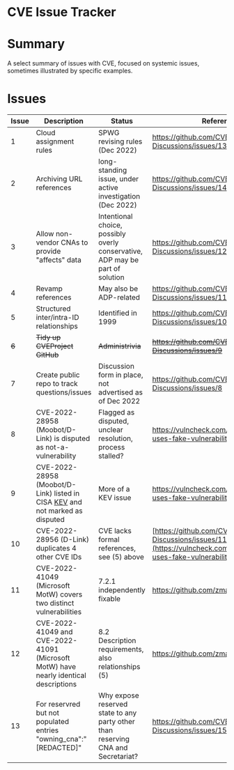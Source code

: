 CVE Issue Tracker
==================

# Summary

A select summary of issues with CVE, focused on systemic issues, sometimes illustrated by specific examples.

# Issues

| Issue | Description | Status | References |
| --- | --- | --- | --- |
| 1 | Cloud assignment rules | SPWG revising rules (Dec 2022) | https://github.com/CVEProject/Board-Discussions/issues/13 |
| 2 | Archiving URL references | long-standing issue, under active investigation (Dec 2022) | https://github.com/CVEProject/Board-Discussions/issues/14 |
| 3 | Allow non-vendor CNAs to provide "affects" data | Intentional choice, possibly overly conservative, ADP may be part of solution | https://github.com/CVEProject/Board-Discussions/issues/12 |
| 4 | Revamp references | May also be ADP-related | https://github.com/CVEProject/Board-Discussions/issues/11 |
| 5 | Structured inter/intra-ID relationships | Identified in 1999 | https://github.com/CVEProject/Board-Discussions/issues/10 |
| ~~6~~ | ~~Tidy up CVEProject GitHub~~ | ~~Administrivia~~ | ~~https://github.com/CVEProject/Board-Discussions/issues/9~~ |
| 7 | Create public repo to track questions/issues | Discussion form in place, not advertised as of Dec 2022 | https://github.com/CVEProject/Board-Discussions/issues/8 |
| 8 | CVE-2022-28958 (Moobot/D-Link) is disputed as not-a-vulnerability | Flagged as disputed, unclear resolution, process stalled? | https://vulncheck.com/blog/moobot-uses-fake-vulnerability |
| 9 | CVE-2022-28958 (Moobot/D-Link) listed in CISA [KEV](https://www.cisa.gov/known-exploited-vulnerabilities-catalog) and not marked as disputed | More of a KEV issue | https://vulncheck.com/blog/moobot-uses-fake-vulnerability |
| 10 | CVE-2022-28956 (D-Link) duplicates 4 other CVE IDs | CVE lacks formal references, see (5) above | [https://github.com/CVEProject/Board-Discussions/issues/11](https://vulncheck.com/blog/moobot-uses-fake-vulnerability) |
| 11 | CVE-2022-41049 (Microsoft MotW) covers two distinct vulnerabilities | 7.2.1 independently fixable | https://github.com/zmanion/CVE/issues/2 |
| 12 | CVE-2022-41049 and CVE-2022-41091 (Microsoft MotW) have nearly identical descriptions | 8.2 Description requirements, also relationships (5) | https://github.com/zmanion/CVE/issues/3 |
| 13 | For reservred but not populated entries "owning_cna":"[REDACTED]" | Why expose reserved state to any party other than reserving CNA and Secretariat? | https://github.com/CVEProject/Board-Discussions/issues/15 |
